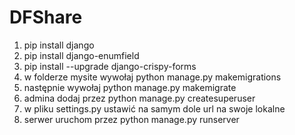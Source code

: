 # DFShare
 1. pip install django
 2. pip install django-enumfield
 3. pip install --upgrade django-crispy-forms
 4. w folderze mysite wywołaj python manage.py makemigrations
 5. następnie wywołaj python manage.py makemigrate
 6. admina dodaj przez python manage.py createsuperuser
7. w pliku settings.py ustawić na samym dole url na swoje lokalne
9. serwer uruchom przez python manage.py runserver
